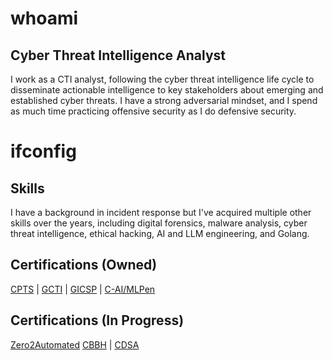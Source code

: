 # whoami

## Cyber Threat Intelligence Analyst
I work as a CTI analyst, following the cyber threat intelligence life cycle to disseminate actionable intelligence to key stakeholders about emerging and established cyber threats. I have a strong adversarial mindset, and I spend as much time practicing offensive security as I do defensive security.

# ifconfig

## Skills
I have a background in incident response but I've acquired multiple other skills over the years, including digital forensics, malware analysis, cyber threat intelligence, ethical hacking, AI and LLM engineering, and Golang. 

## Certifications (Owned)
[CPTS](https://academy.hackthebox.com/preview/certifications/htb-certified-penetration-testing-specialist) | [GCTI](https://www.giac.org/certifications/cyber-threat-intelligence-gcti/) | [GICSP](https://www.giac.org/certifications/global-industrial-cyber-security-professional-gicsp/) | [C-AI/MLPen](https://secops.group/product/certified-ai-ml-pentester/)

## Certifications (In Progress)
[Zero2Automated](https://www.0ffset.net/training/zero2auto/) [CBBH](https://academy.hackthebox.com/preview/certifications/htb-certified-bug-bounty-hunter) | [CDSA](https://academy.hackthebox.com/preview/certifications/htb-certified-defensive-security-analyst)
